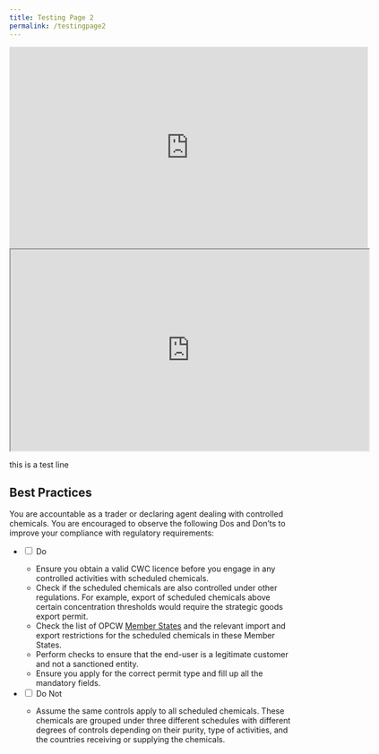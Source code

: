 ```yaml
---
title: Testing Page 2
permalink: /testingpage2
---
```

<iframe src=https://player.vimeo.com/video/145474501?h=d2aac4606d width="640" height="360" frameborder="0" allow="autoplay; fullscreen; picture-in-picture" allowfullscreen></iframe>

<iframe height="360" width="640" src="https://player.vimeo.com/video/145474501?h=d2aac4606d"></iframe>

this is a test line

## Best Practices

You are accountable as a trader or declaring agent dealing with controlled chemicals. You are encouraged to observe the following Dos and Don’ts to improve your compliance with regulatory requirements:

<ul class="jekyllcodex_accordion">
 
 <li>
    <input type="checkbox" id="accordion6">
    <label for="accordion6">Do</label>
    <div><ul>
<li>Ensure you obtain a valid CWC licence before you engage in any controlled activities with scheduled chemicals.</li>
<li>Check if the scheduled chemicals are also controlled under other regulations. For example, export of scheduled chemicals above certain concentration thresholds would require the strategic goods export permit.</li>
<li>Check the list of OPCW <a href="https://www.opcw.org/about-us/member-states" target="new">Member States</a> and the relevant import and export restrictions for the scheduled chemicals in these Member States.</li>
<li>Perform checks to ensure that the end-user is a legitimate customer and not a sanctioned entity.</li>
<li>Ensure you apply for the correct permit type and fill up all the mandatory fields.</li>
</ul></div> 
</li>
  <li>
    <input type="checkbox" id="accordion7">
    <label for="accordion7">Do Not</label>
    <div><ul>
<li>Assume the same controls apply to all scheduled chemicals. These chemicals are grouped under three different schedules with different degrees of controls depending on their purity, type of activities, and the countries receiving or supplying the chemicals.</li></ul>
</div></li></ul>